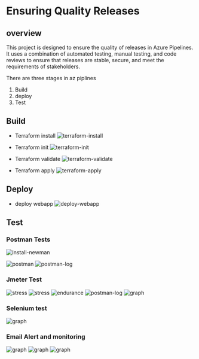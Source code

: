 # Ensuring Quality Releases

## overview
This project is designed to ensure the quality of releases in Azure Pipelines. It uses a combination of automated testing, manual testing, and code reviews to ensure that releases are stable, secure, and meet the requirements of stakeholders.

There are three stages in az piplines 
1. Build
2. deploy 
3. Test

## Build
* Terraform install
![terraform-install](./ss/terraform-install.png)

* Terraform init
![terraform-init](./ss/terraform-init.png)

* Terraform validate
![terraform-validate](./ss/terraform-validate.png)

* Terraform apply
![terraform-apply](./ss/terraform-apply.png)

## Deploy
* deploy webapp
![deploy-webapp](./ss/deploy-webapp.png)
## Test
### Postman Tests
![install-newman](./ss/install-newman.png)

![postman](./ss/postman_test.png)
![postman-log](./ss/publish_results_postmanlog.png)

### Jmeter Test
![stress](./ss/install-jmeter.png)
![stress](./ss/stress.png)
![endurance](./ss/endurance.png)
![postman-log](./ss/publish_results.png)
![graph](./ss/azure-graphs.png)

### Selenium test

![graph](./ss/selenium_test.png)

### Email Alert and monitoring
![graph](./ss/email-alert.png)
![graph](./ss/email-alert1.png)
![graph](./ss/email-noticed.png)
